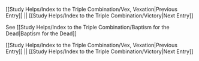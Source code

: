 [[Study Helps/Index to the Triple Combination/Vex, Vexation|Previous Entry]]  ||  [[Study Helps/Index to the Triple Combination/Victory|Next Entry]]

 See [[Study Helps/Index to the Triple Combination/Baptism for the Dead|Baptism for the Dead]]

[[Study Helps/Index to the Triple Combination/Vex, Vexation|Previous Entry]]  ||  [[Study Helps/Index to the Triple Combination/Victory|Next Entry]]